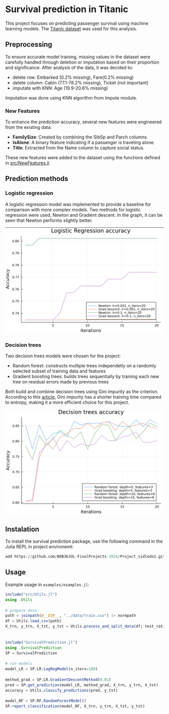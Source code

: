 # Survival prediction in Titanic

This project focuses on predicting passenger survival using machine learning models. The [Titanic dataset](https://www.kaggle.com/c/titanic) was used for this analysis. 

## Preprocessing
To ensure accurate model training, missing values in the dataset were carefully handled through deletion or imputation based on their proportion and significance.
After analysis of the data, it was decided to:
- delete row: Embarked (0.2% missing), Fare(0.2% missing)
- delete column: Cabin (77.1-78.2% missing), Ticket (not important)
- imputate with KNN: Age (19.9-20.6% missing)

Imputation was done using KNN algorithm from Impute module.

### New Features

To enhance the prediction accuracy, several new features were engineered from the existing data:
- **FamilySize**: Created by combining the SibSp and Parch columns.
- **IsAlone**: A binary feature indicating if a passenger is traveling alone.
- **Title**: Extracted from the Name column to capture social status.

These new features were added to the dataset using the functions defined in [src/NewFeatures.jl](src/NewFeatures.jl).

## Prediction methods

### Logistic regression
A logistic regression model was implemented to provide a baseline for comparison with more complex models.
Two methods for logistic regression were used, Newton and Gradient descent. In the graph, it can be seen that Newton performs slightly better.

![Logistic regression accuracy](./data/logreg.png)

### Decision trees
Two decision trees models were chosen for the project:
- Random forest: constructs multiple trees independetly on a randomly selected subset of training data and features
- Gradient boosting trees: builds trees sequentially by training each new tree on residual errors made by previous trees

Both build and combine decision trees using Gini impurity as the criterion. According to this [article](https://quantdare.com/decision-trees-gini-vs-entropy/), Gini impurity has a shorter training time compared to entropy, making it a more efficient choice for this project.

![Decision trees accuracy](./data/trees.png)

## Instalation
To install the survival prediction package, use the following command in the Julia REPL in project environemt:
```julia
add https://github.com/B0B36JUL-FinalProjects-2024/Project_sidlodo1.git
```

## Usage

Example usage in `examples/examples.jl`:
```julia
include("src/Utils.jl")
using .Utils

# prepare data
path = joinpath(@__DIR__, "../data/train.csv") |> normpath
df = Utils.load_csv(path)
X_trn, y_trn, X_tst, y_tst = Utils.process_and_split_data(df; test_ratio=0.2)


include("SurvivalPrediction.jl")
using .SurvivalPrediction
SP = SurvivalPrediction

# run models
model_LR = SP.LR.LogRegModel(n_iters=100)

method_grad = SP.LR.GradientDescentMethod(0.01)
pred = SP.get_prediction(model_LR, method_grad, X_trn, y_trn, X_tst)
accuracy = Utils.classify_predictions(pred, y_tst)

model_RF = SP.RF.RandomForestModel()
SP.report_classification(model_RF, X_trn, y_trn, X_tst, y_tst)
```
